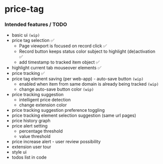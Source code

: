 # price-tag

### Intended features / TODO

 * basic ui `(wip)`
 * price tag selection ✅
    * Page viewport is focused on record click ✅
    * Record button keeps status color subject to highlight (de)activation ✅
    * add timestamp to tracked item object ✅
 * highlight current tab mouseover elements ✅
 * price tracking ✅
 * price tag element saving (per web-app) - auto-save button `(wip)`
    * enabled when item from same domain is already being tracked `(wip)`
    * change auto-save button color `(wip)`
 * price tracking suggestion
    * intelligent price detection
    * change extension color
 * price tracking suggestion preference toggling
 * price tracking element selection suggestion (same url pages)
 * price history graph
 * price alert setting
    * percentage threshold
    * value threshold
 * price increase alert - user review possibility
 * extension user tour
 * style ui
 * todos list in code
